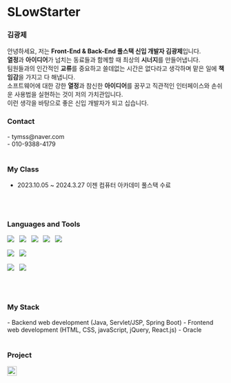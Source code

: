 <h1>SLowStarter</h1>
<h3>
  김광제
</h3>
<p>
   안녕하세요, 저는 <strong>Front-End & Back-End 풀스택 신입 개발자 김광제</strong>입니다. <br/>
   <strong>열정</strong>과 <strong>아이디어</strong>가 넘치는 동료들과 함께할 때 최상의 <strong>시너지</strong>를 만들어냅니다. <br/>
   팀원들과의 인간적인 <strong>교류</strong>를 중요하고 쓸데없는 시간은 없다라고 생각하며 맡은 일에 <strong>책임감</strong>을 가지고 다 해냅니다. <br/>
   소프트웨어에 대한 강한 <strong>열정</strong>과 참신한 <strong>아이디어</strong>를 꿈꾸고 직관적인 인터페이스와 손쉬운 사용법을 실현하는 것이 저의 가치관입니다. <br/>
   이런 생각을 바탕으로 좋은 신입 개발자가 되고 십습니다. <br/> 
</p>

<h3>
  Contact
</h3>
- tymss@naver.com <br>
- 010-9388-4179
<br>
<br>

<h3>
  My Class
</h3> 

- 2023.10.05 ~ 2024.3.27 이젠 컴퓨터 아카데미 풀스택 수료
<br /><br />
<br>

<h3>
    Languages and Tools
</h3>
<!-- 뱃지 사용방법 -->
  <!-- 뱃지 아이콘 사이트 -->
  <!--   <img src="https://img.shields.io/badge/{내용}-{배경 색깔}?style={스타일}&logo={로고이름}&logoColor={로고 색깔}"/> -->
  
<p>
  <img src="https://img.shields.io/badge/HTML5-E34F26?style=flat&logo=html5&logoColor=white"/>&nbsp;&nbsp;
  <img src="https://img.shields.io/badge/CSS3-1572B6?style=flat&logo=css3&logoColor=white"/>&nbsp;&nbsp;
  <img src="https://img.shields.io/badge/JavaScript-gray?style=flat&logo=JavaScript&logoColor=F7DF1E"/>&nbsp;&nbsp;
  <img src="https://img.shields.io/badge/jQuery-0769AD?style=flat&logo=jQuery&logoColor=339933"/>&nbsp;&nbsp;
  <img src="https://img.shields.io/badge/React-white?style=flat&logo=React&logoColor=61DAFB"/>
</p>

<p>
  <img src="https://img.shields.io/badge/Oracle-F80000?style=flat&logo=Oracle&logoColor=4479A1"/>&nbsp;&nbsp;
  <img src="https://img.shields.io/badge/JAVA-8F0000?style=flat&logo&logoColor=4479A1"/>
</p>

<p>
  <img src="https://img.shields.io/badge/Notion-ffffff?style=flat&logo=Notion&logoColor=black"/>&nbsp;&nbsp;
  <img src="https://img.shields.io/badge/GitHub-gray?style=flat&logo=GitHub&logoColor=black"/>&nbsp;&nbsp;
</p>
<br>
<br>

<h3>
  My Stack
</h3>
- Backend web development (Java, Servlet/JSP, Spring Boot)
- Frontend web development (HTML, CSS, javaScript, jQuery, React.js)
- Oracle
<br>


<br />

### Project
<a href="#">
  <img align="left" alt="#" width="22px" src="#" />
</a>
